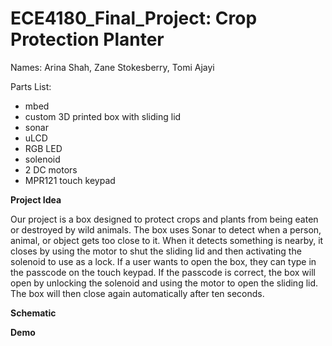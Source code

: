 # ECE4180_Final_Project: Crop Protection Planter

Names: Arina Shah, Zane Stokesberry, Tomi Ajayi

Parts List:
- mbed
- custom 3D printed box with sliding lid
- sonar
- uLCD
- RGB LED
- solenoid
- 2 DC motors
- MPR121 touch keypad

**Project Idea**

Our project is a box designed to protect crops and plants from being eaten or destroyed by wild animals. The box uses Sonar to detect when a person, animal, or object gets too close to it. When it detects something is nearby, it closes by using the motor to shut the sliding lid and then activating the solenoid to use as a lock. If a user wants to open the box, they can type in the passcode on the touch keypad. If the passcode is correct, the box will open by unlocking the solenoid and using the motor to open the sliding lid. The box will then close again automatically after ten seconds.

**Schematic**

**Demo**
